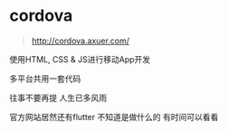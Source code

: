 # cordova

> http://cordova.axuer.com/

使用HTML, CSS & JS进行移动App开发

多平台共用一套代码

往事不要再提 人生已多风雨

官方网站居然还有flutter 不知道是做什么的 有时间可以看看